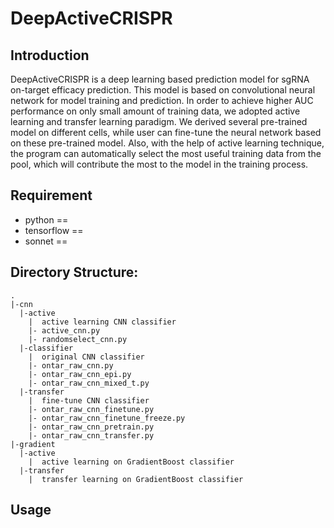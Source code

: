 # DeepActiveCRISPR

## Introduction

DeepActiveCRISPR is a deep learning based prediction model for sgRNA on-target efficacy prediction. This model is based on convolutional neural network for model training and prediction. In order to achieve higher AUC performance on only small amount of training data, we adopted active learning and transfer learning paradigm. We derived several pre-trained model on different cells, while user can fine-tune the neural network based on these pre-trained model. Also, with the help of active learning technique, the program can automatically select the most useful training data from the pool, which will contribute the most to the model in the training process. 

## Requirement

* python == 
* tensorflow == 
* sonnet == 

## Directory Structure:

```
.
|-cnn
  |-active
    |  active learning CNN classifier
    |- active_cnn.py 							
    |- randomselect_cnn.py 						
  |-classifier
    |  original CNN classifier
    |- ontar_raw_cnn.py 						
    |- ontar_raw_cnn_epi.py 					
    |- ontar_raw_cnn_mixed_t.py 				
  |-transfer
    |  fine-tune CNN classifier
    |- ontar_raw_cnn_finetune.py 				
    |- ontar_raw_cnn_finetune_freeze.py 		
    |- ontar_raw_cnn_pretrain.py 				
    |- ontar_raw_cnn_transfer.py 				
|-gradient
  |-active
    |  active learning on GradientBoost classifier
  |-transfer
    |  transfer learning on GradientBoost classifier
```

## Usage



